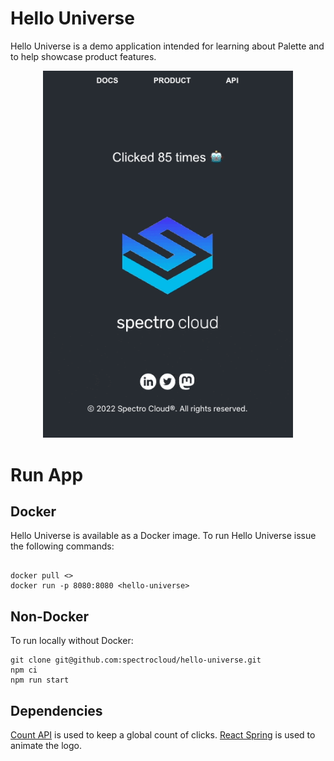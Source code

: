 # Hello Universe

Hello Universe is a demo application intended for learning about Palette and to help showcase product features.

<p align="center">
<img src="./static/img/demo.gif" alt="drawing" width="400"/>
</p>

# Run App

## Docker

Hello Universe is available as a Docker image.
To run Hello Universe issue the following commands:

```shell

docker pull <>
docker run -p 8080:8080 <hello-universe>
```

## Non-Docker
To run locally without Docker:

```
git clone git@github.com:spectrocloud/hello-universe.git
npm ci
npm run start
```

## Dependencies

[Count API](https://countapi.xyz/) is used to keep a global count of clicks.
[React Spring](https://github.com/pmndrs/react-spring) is used to animate the logo.